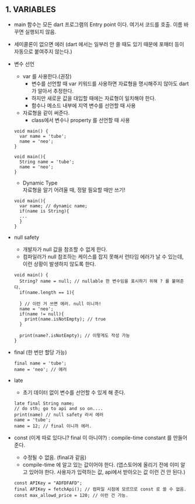 ## 1. VARIABLES
- main 함수는 모든 dart 프로그램의 Entry point 이다. 여기서 코드를 호출. 이름 바꾸면 실행되지 않음.
- 세미콜론이 없으면 에러 (dart 에서는 일부러 안 쓸 때도 있기 때문에 포매터 등이 자동으로 붙여주지 않는다.)

- 변수 선언
    - var 를 사용한다.(권장)
        - 변수를 선언할 때 var 키워드를 사용하면 자료형을 명시해주지 않아도 dart 가 알아서 추정한다.
        - 하지만 새로운 값을 대입할 때에는 자료형이 일치해야 한다.
        - 함수나 메소드 내부에 지역 변수를 선언할 때 사용
    - 자료형을 같이 써준다.
        - class에서 변수나 property 를 선언할 때 사용

  ```
  void main() {
    var name = 'tube';
    name = 'neo';
  }

  void main(){
    String name = 'tube';
    name = 'neo';
  }
  ```

    - Dynamic Type  
      자료형을 알기 어려울 때, 정말 필요할 때만 쓰기!
  ```
  void main(){
    var name; // dynamic name;
    if(name is String){
    ...
    }
  }
  
  ```

- null safety
    - 개발자가 null 값을 참조할 수 없게 한다.
    - 컴파일러가 null 참조하는 케이스를 잡지 못해서 런타임 에러가 날 수 있는데, 이런 상황이 발생하지 않도록 한다.
  ```
  void main() {
    String? name = null; // nullable 한 변수임을 표시하기 위해 ? 를 붙여준다. 
    if(name.length == 1){
    
    } // 이런 거 쓰면 에러. null 이니까!
    name = 'neo';
    if(name != null){
      print(name.isNotEmpty); // true
    } 
    
    print(name?.isNotEmpty); // 이렇게도 작성 가능
  }
  ```

- final (한 번만 할당 가능)
  ```
  final name = 'tube';
  name = 'neo'; // 에러
  ```

- late
    - 초기 데이터 없이 변수를 선언할 수 있게 해 준다.
  ```
  late final String name;
  // do sth; go to api and so on....
  print(name) // null safety 라서 에러
  name = 'tube';
  name = 12; // final 이니까 에러.
  ```

- const (이게 따로 있다니? final 이 아니야?) : compile-time constant 를 만들어준다.
    - 수정될 수 없음. (final과 같음)
    - compile-time 에 알고 있는 값이어야 한다. (앱스토어에 올리기 전에 이미 알고 있어야 한다. 사용자가 입력하는 값, api에서 받아오는 값 이런 건 안 된다.)
  ```
  const APIKey = "ADFDFAFD";
  final APIKey = fetchApi(); // 컴파일 시점에 모르므로 const 로 쓸 수 없음. 
  const max_allowd_price = 120; // 이런 건 가능.
  ```
